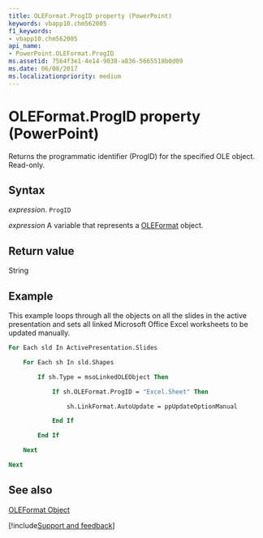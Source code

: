 ```yaml
---
title: OLEFormat.ProgID property (PowerPoint)
keywords: vbapp10.chm562005
f1_keywords:
- vbapp10.chm562005
api_name:
- PowerPoint.OLEFormat.ProgID
ms.assetid: 7564f3e1-4e14-9038-a836-5665518b0d09
ms.date: 06/08/2017
ms.localizationpriority: medium
---
```



# OLEFormat.ProgID property (PowerPoint)

Returns the programmatic identifier (ProgID) for the specified OLE object. Read-only.


## Syntax

_expression_. `ProgID`

_expression_ A variable that represents a [OLEFormat](PowerPoint.OLEFormat.md) object.


## Return value

String


## Example

This example loops through all the objects on all the slides in the active presentation and sets all linked Microsoft Office Excel worksheets to be updated manually.


```vb
For Each sld In ActivePresentation.Slides

    For Each sh In sld.Shapes

        If sh.Type = msoLinkedOLEObject Then

            If sh.OLEFormat.ProgID = "Excel.Sheet" Then

                sh.LinkFormat.AutoUpdate = ppUpdateOptionManual

            End If

        End If

    Next

Next
```


## See also


[OLEFormat Object](PowerPoint.OLEFormat.md)

[!include[Support and feedback](~/includes/feedback-boilerplate.md)]